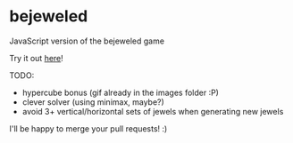 bejeweled
=========

JavaScript version of the bejeweled game

Try it out [here](https://dnlserrano.github.io/bejeweled/)!

TODO:

* hypercube bonus (gif already in the images folder :P)
* clever solver (using minimax, maybe?)
* avoid 3+ vertical/horizontal sets of jewels when generating new jewels

I'll be happy to merge your pull requests! :)
